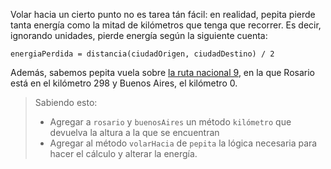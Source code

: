Volar hacia un cierto punto no es tarea tán fácil: en realidad, pepita pierde tanta energía como la mitad de kilómetros que tenga que recorrer. Es decir, ignorando unidades, pierde energía según la siguiente cuenta:

```
energiaPerdida = distancia(ciudadOrigen, ciudadDestino) / 2
```

Además, sabemos pepita vuela sobre [la ruta nacional 9](https://es.wikipedia.org/wiki/Ruta_Nacional_9_(Argentina)),  en la que Rosario está en el kilómetro 298 y Buenos Aires, el kilómetro 0. 

> Sabiendo esto: 
> 
> * Agregar a `rosario` y `buenosAires` un método `kilómetro` que devuelva la altura a la que se encuentran
> * Agregar al método `volarHacia` de  `pepita` la lógica necesaria para hacer el cálculo y alterar la energía.